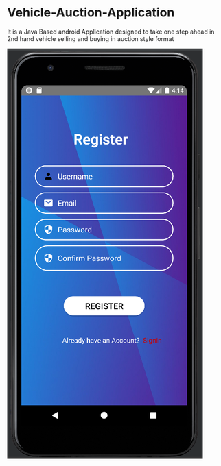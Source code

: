 # Vehicle-Auction-Application
It is a Java Based android Application designed to take one step ahead in 2nd hand vehicle selling and buying in auction style format

![Registration Page](https://github.com/Akshess/Vehicle-Auction-Application/blob/main/Images/register.png)
